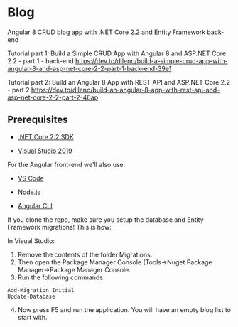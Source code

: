 # Blog
Angular 8 CRUD blog app with .NET Core 2.2 and Entity Framework back-end

Tutorial part 1: Build a Simple CRUD App with Angular 8 and ASP.NET Core 2.2 - part 1 - back-end
https://dev.to/dileno/build-a-simple-crud-app-with-angular-8-and-asp-net-core-2-2-part-1-back-end-39e1

Tutorial part 2: Build an Angular 8 App with REST API and ASP.NET Core 2.2 - part 2
https://dev.to/dileno/build-an-angular-8-app-with-rest-api-and-asp-net-core-2-2-part-2-46ap

## Prerequisites

* [.NET Core 2.2 SDK](https://dotnet.microsoft.com/download)

* [Visual Studio 2019](https://visualstudio.microsoft.com/vs/)

For the Angular front-end we'll also use:

* [VS Code](https://code.visualstudio.com/)

* [Node.js](https://nodejs.org/en/)

* [Angular CLI](https://cli.angular.io/)

If you clone the repo, make sure you setup the database and Entity Framework migrations!
This is how:

In Visual Studio:

1. Remove the contents of the folder Migrations.
2. Then open the Package Manager Console (Tools->Nuget Package Manager->Package Manager Console.
3. Run the following commands:

```
Add-Migration Initial
Update-Database
```

4. Now press F5 and run the application. You will have an empty blog list to start with.
